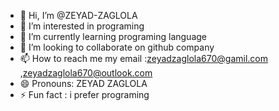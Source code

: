 - 👋 Hi, I’m @ZEYAD-ZAGLOLA
- 👀 I’m interested in programing
- 🌱 I’m currently learning programing language
- 💞️ I’m looking to collaborate on github company
- 📫 How to reach me  my email :zeyadzaglola670@gamil.com ,zeyadzaglola670@outlook.com
- 😄 Pronouns: ZEYAD ZAGLOLA 
- ⚡ Fun fact :  i prefer programing
<!---
ZEYAD-ZAGLOLA/ZEYAD-ZAGLOLA is a ✨ special ✨ repository because its `README.md` (this file) appears on your GitHub profile.
You can click the Preview link to take a look at your changes.
--->
